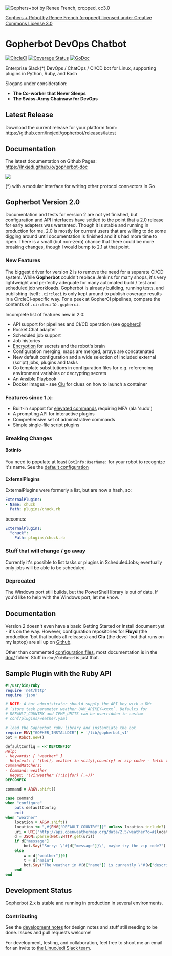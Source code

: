 ![Gophers+bot by Renee French, cropped, cc3.0](https://raw.githubusercontent.com/wiki/lnxjedi/gopherbot/gopherbot.PNG)

[Gophers + Robot by Renee French (cropped) licensed under Creative Commons License 3.0](https://creativecommons.org/licenses/by/3.0/)

# Gopherbot DevOps Chatbot

[![CircleCI](https://circleci.com/gh/lnxjedi/gopherbot.svg?style=shield)](https://circleci.com/gh/lnxjedi/gopherbot)
[![Coverage Status](https://coveralls.io/repos/github/lnxjedi/gopherbot/badge.svg?branch=master&service=github)](https://coveralls.io/github/lnxjedi/gopherbot?branch=master)
[![GoDoc](https://godoc.org/github.com/lnxjedi/gopherbot/bot?status.png)](https://godoc.org/github.com/lnxjedi/gopherbot/bot)

Enterprise Slack(\*) DevOps / ChatOps / CI/CD bot for Linux, supporting plugins in Python, Ruby, and Bash

Slogans under consideration:
* **The Co-worker that Never Sleeps**
* **The Swiss-Army Chainsaw for DevOps**

## Latest Release
Download the current release for your platform from: https://github.com/lnxjedi/gopherbot/releases/latest

## Documentation
The latest documentation on Github Pages: https://lnxjedi.github.io/gopherbot-doc

![](https://raw.githubusercontent.com/wiki/lnxjedi/gopherbot/botdemo.gif)

(*) with a modular interface for writing other protocol connectors in Go

## Gopherbot Version 2.0

Documentation and tests for version 2 are not yet finished, but configuration and API interfaces have settled to the point that a 2.0 release for early adapters was warranted. Though it is stable and running in production for me, 2.0 is mostly for current users that are willing to do some digging around until documentation is finished and it's had more time to ripen.  There is a small (but non-zero) chance that there could be more breaking changes, though I would bump to 2.1 at that point.

### New Features

The biggest driver for version 2 is to remove the need for a separate CI/CD system. While **Gopherbot** couldn't replace Jenkins for many shops, it's very lightweight and perfectly adequate for many automated build / test and scheduled job workloads. Gopherbot is already building, running tests, and publishing itself; `.circleci` is only kept around to publish coverage results in a CircleCI-specific way. For a peek at GopherCI pipelines, compare the contents of `.circleci` to `.gopherci`.

Incomplete list of features new in 2.0:
* API support for pipelines and CI/CD operation (see [gopherci](jobs/gopherci.py))
* Rocket.Chat adapter
* Scheduled job support
* Job histories
* [Encryption](doc/Security-Overview.md) for secrets and the robot's brain
* Configuration merging; maps are merged, arrays are concatenated
* New default configuration and a wide selection of included external (script) jobs, plugins and tasks
* Go template substitutions in configuration files for e.g. referencing environment variables or decrypting secrets
* An [Ansible Playbook](https://github.com/lnxjedi/ansible-role-gopherbot)
* Docker images - see [Clu](https://github.com/parsley42/clu-docker) for clues on how to launch a container

### Features since 1.x:
* Built-in support for [elevated commands](doc/Security-Overview.md#elevation) requiring MFA (ala 'sudo')
* A prompting API for interactive plugins
* Comprehensive set of administrative commands
* Simple single-file script plugins

### Breaking Changes

#### BotInfo
You need to populate at least `BotInfo:UserName:` for your robot to recognize it's name. See the [default configuration](conf/gopherbot.yaml)

#### ExternalPlugins
ExternalPlugins were formerly a list, but are now a hash, so:
```yaml
ExternalPlugins:
- Name: chuck
  Path: plugins/chuck.rb
```
   becomes:
```yaml
ExternalPlugins:
  "chuck":
    Path: plugins/chuck.rb
```

### Stuff that will change / go away
Currently it's possible to list tasks or plugins in ScheduledJobs; eventually only jobs will be able to be scheduled.

### Deprecated
The Windows port still builds, but the PowerShell library is out of date. If you'd like to help with the Windows port, let me know.

## Documentation

Version 2 doesn't even have a basic Getting Started or Install document yet - it's on the way. However, configuration repositories for **Floyd** (the production 'bot that builds all releases) and **Clu** (the devel 'bot that runs on my laptop) are all up on [Github](https://github.com/parsley42).

Other than commented [configuration files](conf/gopherbot.yaml), most documentation is in the [doc/](doc/) folder. Stuff in `doc/Outdated` is just that.

## Sample Plugin with the Ruby API
```ruby
#!/usr/bin/ruby
require 'net/http'
require 'json'

# NOTE: A bot administrator should supply the API key with a DM:
# `store task parameter weather OWM_APIKEY=xxxx`. Defaults for
# DEFAULT_COUNTRY and TEMP_UNITS can be overridden in custom
# conf/plugins/weather.yaml

# load the Gopherbot ruby library and instantiate the bot
require ENV["GOPHER_INSTALLDIR"] + '/lib/gopherbot_v1'
bot = Robot.new()

defaultConfig = <<'DEFCONFIG'
Help:
- Keywords: [ "weather" ]
  Helptext: [ "(bot), weather in <city(,country) or zip code> - fetch the weather from OpenWeatherMap" ]
CommandMatchers:
- Command: weather
  Regex: '(?i:weather (?:in|for) (.+))'
DEFCONFIG

command = ARGV.shift()

case command
when "configure"
	puts defaultConfig
	exit
when "weather"
    location = ARGV.shift()
    location += ",#{ENV["DEFAULT_COUNTRY"]}" unless location.include?(',')
    uri = URI("http://api.openweathermap.org/data/2.5/weather?q=#{location}&units=#{ENV["TEMP_UNITS"]}&APPID=#{ENV["OWM_APIKEY"]}")
    d = JSON::parse(Net::HTTP.get(uri))
    if d["message"]
        bot.Say("Sorry: \"#{d["message"]}\", maybe try the zip code?")
    else
        w = d["weather"][0]
        t = d["main"]
        bot.Say("The weather in #{d["name"]} is currently \"#{w["description"]}\" and #{t["temp"]} degrees, with a forecast low of #{t["temp_min"]} and high of #{t["temp_max"]}")
    end
end
```

## Development Status
Gopherbot 2.x is stable and running in production in several environments.

### Contributing
See the [development notes](DevNotes.md) for design notes and stuff still needing to be done. Issues and pull requests welcome!

For development, testing, and collaboration, feel free to shoot me an email for an invite to [the LinuxJedi Slack team](https://linuxjedi.slack.com).
